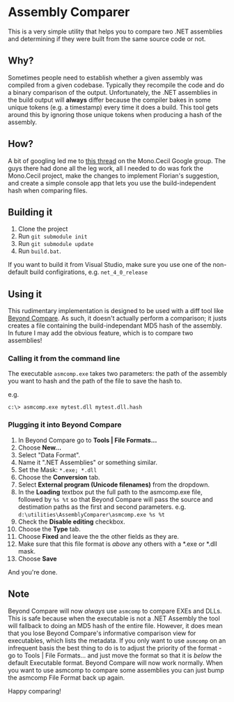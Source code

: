 # Assembly Comparer
This is a very simple utility that helps you to compare two .NET assemblies and determining if they were 
built from the same source code or not.

## Why?
Sometimes people need to establish whether a given assembly was compiled from a given codebase. 
Typically they recompile the code and do a binary comparison of the output. 
Unfortunately, the .NET assemblies in the build output will **always** differ because the 
compiler bakes in some unique tokens (e.g. a timestamp) every time it does a build. 
This tool gets around this by ignoring those unique tokens when producing a hash of the assembly.

## How?
A bit of googling led me to [this thread](https://groups.google.com/forum/#!msg/mono-cecil/AGq0LfBdqjo/jiG6aSNxlUcJ) 
on the Mono.Cecil Google group. The guys there had done all the leg work, all I needed to do was fork 
the Mono.Cecil project, make the changes to implement Florian's suggestion, and create a simple 
console app that lets you use the build-independent hash when comparing files.

## Building it
1. Clone the project
1. Run `git submodule init`
1. Run `git submodule update`
1. Run `build.bat`. 

If you want to build it from Visual Studio, make sure you use one of the non-default build configirations, e.g. `net_4_0_release`

## Using it
This rudimentary implementation is designed to be used with a diff tool like [Beyond Compare](http://www.scootersoftware.com/index.php). 
As such, it doesn't actually perform a comparison; it justs creates a file containing the build-independant 
MD5 hash of the assembly. In future I may add the obvious feature, which is to compare two assemblies!

### Calling it from the command line
The executable `asmcomp.exe` takes two parameters: the path of the assembly you want to hash 
and the path of the file to save the hash to.

e.g.

`c:\> asmcomp.exe mytest.dll mytest.dll.hash`

### Plugging it into Beyond Compare

1. In Beyond Compare go to **Tools | File Formats...**
1. Choose **New...**
1. Select "Data Format".
1. Name it ".NET Assemblies" or something similar.
1. Set the Mask: `*.exe; *.dll`
1. Choose the **Conversion** tab.
1. Select **External program (Unicode filenames)** from the dropdown.
1. In the **Loading** textbox put the full path to the asmcomp.exe file, followed by `%s %t` so that Beyond Compare will pass the source and destimation paths as the first and second parameters.
e.g. `d:\utilities\AssemblyComparer\asmcomp.exe %s %t`
1. Check the **Disable editing** checkbox.
1. Choose the **Type** tab.
1. Choose **Fixed** and leave the the other fields as they are.
1. Make sure that this file format is *above* any others with a *.exe or *.dll mask. 
1. Choose **Save**

And you're done.

## Note
Beyond Compare will now *always* use `asmcomp` to compare EXEs and DLLs. 
This is safe because when the executable is not a .NET Assembly the tool will fallback to doing an MD5 hash of the entire file.
However, it does mean that you lose Beyond Compare's informative comparison view for executables, which lists the metadata. 
If you only want to use `asmcomp` on an infrequent basis the best thing to do is to adjust the priority of the format - 
go to Tools | File Formats... and just move the format so that it is *below* the default Executable format. Beyond Compare will now work normally. When you want to use asmcomp to compare some assemblies you can just bump the asmcomp File Format back up again.

Happy comparing!


